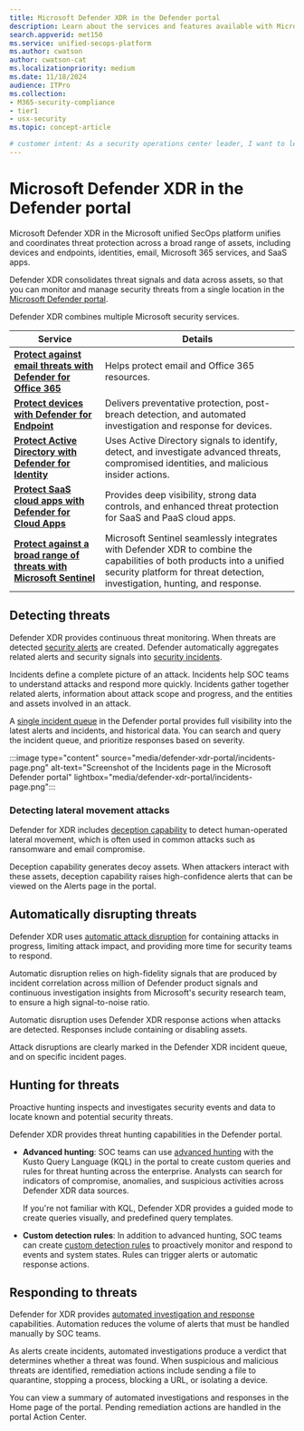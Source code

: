 ```yaml
---
title: Microsoft Defender XDR in the Defender portal 
description: Learn about the services and features available with Microsoft Defender XDR in the Microsoft Defender portal.
search.appverid: met150
ms.service: unified-secops-platform
ms.author: cwatson
author: cwatson-cat
ms.localizationpriority: medium
ms.date: 11/18/2024
audience: ITPro
ms.collection:
- M365-security-compliance
- tier1
- usx-security
ms.topic: concept-article

# customer intent: As a security operations center leader, I want to learn about the services and features available with Defender XDR to help me determine whether it meets my organization's requirements.
---
```


# Microsoft Defender XDR in the Defender portal

Microsoft Defender XDR in the Microsoft unified SecOps platform unifies and coordinates threat protection across a broad range of assets, including devices and endpoints, identities, email, Microsoft 365 services, and SaaS apps.

Defender XDR consolidates threat signals and data across assets, so that you can monitor and manage security threats from a single location in the [Microsoft Defender portal](https://security.microsoft.com). 


Defender XDR combines multiple Microsoft security services.

Service | Details
--- | ---
**[Protect against email threats with Defender for Office 365](/defender-office-365/mdo-sec-ops-guide)** | Helps protect email and Office 365 resources.
**[Protect devices with Defender for Endpoint](/defender-endpoint/mde-sec-ops-guide)** | Delivers preventative protection, post-breach detection, and automated investigation and response for devices.
**[Protect Active Directory with Defender for Identity](/defender-xdr/microsoft-365-security-center-mdi)** | Uses Active Directory signals to identify, detect, and investigate advanced threats, compromised identities, and malicious insider actions.
**[Protect SaaS cloud apps with Defender for Cloud Apps](/defender-xdr/microsoft-365-security-center-defender-cloud-apps)** | Provides deep visibility, strong data controls, and enhanced threat protection for SaaS and PaaS cloud apps.
**[Protect against a broad range of threats with Microsoft Sentinel](/azure/sentinel/microsoft-365-defender-sentinel-integration)** |  Microsoft Sentinel seamlessly integrates with Defender XDR to combine the capabilities of both products into a unified security platform for threat detection, investigation, hunting, and response.


## Detecting threats

Defender XDR provides continuous threat monitoring. When threats are detected [security alerts](/defender-xdr/alerts-incidents-correlation) are created. Defender automatically aggregates related alerts and security signals into [security incidents](/defender-xdr/alerts-incidents-correlation#incident-creation-and-alert-correlation).

Incidents define a complete picture of an attack. Incidents help SOC teams to understand attacks and respond more quickly. Incidents gather together related alerts, information about attack scope and progress, and the entities and assets involved in an attack.

A [single incident queue](/defender-xdr/incident-queue) in the Defender portal provides full visibility into the latest alerts and incidents, and historical data. You can search and query the incident queue, and prioritize responses based on severity.

:::image type="content" source="media/defender-xdr-portal/incidents-page.png" alt-text="Screenshot of the Incidents page in the Microsoft Defender portal" lightbox="media/defender-xdr-portal/incidents-page.png":::


### Detecting lateral movement attacks

Defender for XDR includes [deception capability](/defender-xdr/deception-overview) to detect human-operated lateral movement, which is often used in common attacks such as ransomware and email compromise.

Deception capability generates decoy assets. When attackers interact with these assets, deception capability raises high-confidence alerts that can be viewed on the Alerts page in the portal.

## Automatically disrupting threats

Defender XDR uses [automatic attack disruption](/defender-xdr/automatic-attack-disruption) for containing attacks in progress, limiting attack impact, and providing more time for security teams to respond.

Automatic disruption relies on high-fidelity signals that are produced by incident correlation across million of Defender product signals and continuous investigation insights from Microsoft's security research team, to ensure a high signal-to-noise ratio.

Automatic disruption uses Defender XDR response actions when attacks are detected. Responses include containing or disabling assets.

Attack disruptions are clearly marked in the Defender XDR incident queue, and on specific incident pages.


## Hunting for threats

Proactive hunting inspects and investigates security events and data to locate known and potential security threats. 

Defender XDR provides threat hunting capabilities in the Defender portal. 

- **Advanced hunting**: SOC teams can use [advanced hunting](/defender-xdr/advanced-hunting-overview) with the Kusto Query Language (KQL) in the portal to create custom queries and rules for threat hunting across the enterprise. Analysts can search for indicators of compromise, anomalies, and suspicious activities across Defender XDR data sources.

  If you're not familiar with KQL, Defender XDR provides a guided mode to create queries visually, and predefined query templates.

- **Custom detection rules**: In addition to advanced hunting, SOC teams can create [custom detection rules](/defender-xdr/custom-detections-overview) to proactively monitor and respond to events and system states. Rules can trigger alerts or automatic response actions.

## Responding to threats

Defender for XDR provides [automated investigation and response](/defender-xdr/m365d-autoir) capabilities. Automation reduces the volume of alerts that must be handled manually by SOC teams. 

As alerts create incidents, automated investigations produce a verdict that determines whether a threat was found. When suspicious and malicious threats are identified, remediation actions include sending a file to quarantine, stopping a process, blocking a URL, or isolating a device.

You can view a summary of automated investigations and responses in the Home page of the portal. Pending remediation actions are handled in the portal Action Center.

